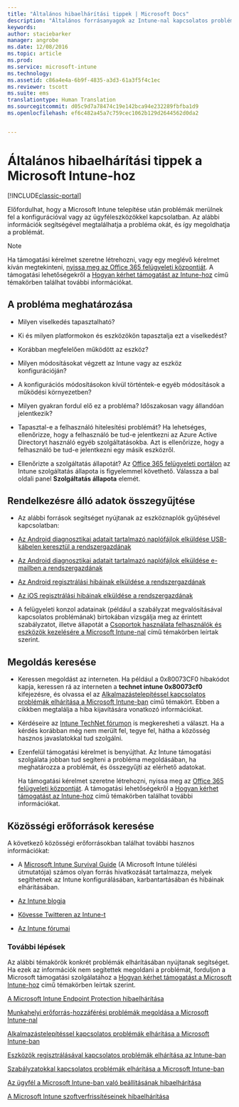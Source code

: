 ```yaml
---
title: "Általános hibaelhárítási tippek | Microsoft Docs"
description: "Általános forrásanyagok az Intune-nal kapcsolatos problémák megoldásához."
keywords: 
author: staciebarker
manager: angrobe
ms.date: 12/08/2016
ms.topic: article
ms.prod: 
ms.service: microsoft-intune
ms.technology: 
ms.assetid: c86a4e4a-6b9f-4835-a3d3-61a3f5f4c1ec
ms.reviewer: tscott
ms.suite: ems
translationtype: Human Translation
ms.sourcegitcommit: d05c9d7a78474c19e142bca94e232289fbfba1d9
ms.openlocfilehash: ef6c482a45a7c759cec1062b129d2644562d0da2


---
```


# <a name="general-troubleshooting-tips-for-microsoft-intune"></a>Általános hibaelhárítási tippek a Microsoft Intune-hoz

[!INCLUDE[classic-portal](../includes/classic-portal.md)]

Előfordulhat, hogy a Microsoft Intune telepítése után problémák merülnek fel a konfigurációval vagy az ügyféleszközökkel kapcsolatban. Az alábbi információk segítségével megtalálhatja a probléma okát, és így megoldhatja a problémát.

> [!NOTE]
> Ha támogatási kérelmet szeretne létrehozni, vagy egy meglévő kérelmet kíván megtekinteni, [nyissa meg az Office 365 felügyeleti központját](https://portal.office.com/admin/default.aspx). A támogatási lehetőségekről a [Hogyan kérhet támogatást az Intune-hoz](how-to-get-support-for-microsoft-intune.md) című témakörben találhat további információkat.

## <a name="define-the-problem"></a>A probléma meghatározása

-   Milyen viselkedés tapasztalható?

-   Ki és milyen platformokon és eszközökön tapasztalja ezt a viselkedést?

-   Korábban megfelelően működött az eszköz?

-   Milyen módosításokat végzett az Intune vagy az eszköz konfigurációján?

-   A konfigurációs módosításokon kívül történtek-e egyéb módosítások a működési környezetben?

-   Milyen gyakran fordul elő ez a probléma? Időszakosan vagy állandóan jelentkezik?

-   Tapasztal-e a felhasználó hitelesítési problémát? Ha lehetséges, ellenőrizze, hogy a felhasználó be tud-e jelentkezni az Azure Active Directoryt használó egyéb szolgáltatásokba. Azt is ellenőrizze, hogy a felhasználó be tud-e jelentkezni egy másik eszközről.

-   Ellenőrizte a szolgáltatás állapotát? Az [Office 365 felügyeleti portálon](https://portal.office.com/Admin/Default.aspx) az Intune szolgáltatás állapota is figyelemmel követhető. Válassza a bal oldali panel **Szolgáltatás állapota** elemét.

## <a name="collect-available-data"></a>Rendelkezésre álló adatok összegyűjtése

-   Az alábbi források segítséget nyújtanak az eszköznaplók gyűjtésével kapcsolatban:
  - [Az Android diagnosztikai adatait tartalmazó naplófájlok elküldése USB-kábelen keresztül a rendszergazdának](/intune/enduser/send-diagnostic-data-logs-to-your-it-administrator-using-a-usb-cable-android)
  - [Az Android diagnosztikai adatait tartalmazó naplófájlok elküldése e-mailben a rendszergazdának](/intune/enduser/send-diagnostic-data-logs-to-your-it-administrator-using-email-android)
  - [Az Android regisztrálási hibáinak elküldése a rendszergazdának](/intune/enduser/send-enrollment-errors-to-your-it-administrator-android)
  - [Az iOS regisztrálási hibáinak elküldése a rendszergazdának](/intune/enduser/send-errors-to-your-it-admin-ios)

-   A felügyeleti konzol adatainak (például a szabályzat megvalósításával kapcsolatos problémának) birtokában vizsgálja meg az érintett szabályzatot, illetve állapotát a [Csoportok használata felhasználók és eszközök kezelésére a Microsoft Intune-nal](/intune/deploy-use/use-groups-to-manage-users-and-devices-with-microsoft-intune) című témakörben leírtak szerint.

## <a name="research-the-solution"></a>Megoldás keresése

-   Keressen megoldást az interneten. Ha például a 0x80073CF0 hibakódot kapja, keressen rá az interneten a **technet intune 0x80073cf0** kifejezésre, és olvassa el az [Alkalmazástelepítéssel kapcsolatos problémák elhárítása a Microsoft Intune-ban](troubleshoot-app-deployment-problems-in-microsoft-intune.md) című témakört. Ebben a cikkben megtalálja a hiba kijavítására vonatkozó információkat.

-   Kérdéseire az [Intune TechNet fórumon](https://social.technet.microsoft.com/Forums/en-US/home?forum=microsoftintuneprod) is megkeresheti a választ.  Ha a kérdés korábban még nem merült fel, tegye fel, hátha a közösség hasznos javaslatokkal tud szolgálni.

-   Ezenfelül támogatási kérelmet is benyújthat. Az Intune támogatási szolgálata jobban tud segíteni a probléma megoldásában, ha meghatározza a problémát, és összegyűjti az elérhető adatokat.

    Ha támogatási kérelmet szeretne létrehozni, nyissa meg az [Office 365 felügyeleti központját](https://portal.office.com/admin/default.aspx). A támogatási lehetőségekről a [Hogyan kérhet támogatást az Intune-hoz](how-to-get-support-for-microsoft-intune.md) című témakörben találhat további információkat.

## <a name="find-community-resources"></a>Közösségi erőforrások keresése
A következő közösségi erőforrásokban találhat további hasznos információkat:

-   A [Microsoft Intune Survival Guide](http://social.technet.microsoft.com/wiki/contents/articles/23431.microsoft-intune-survival-guide.aspx) (A Microsoft Intune túlélési útmutatója) számos olyan forrás hivatkozását tartalmazza, melyek segíthetnek az Intune konfigurálásában, karbantartásában és hibáinak elhárításában.

-   [Az Intune blogja](http://blogs.technet.com/b/windowsintune/)

-   [Kövesse Twitteren az Intune-t](https://twitter.com/MSIntune)

-   [Az Intune fórumai](https://social.technet.microsoft.com/Forums/home?category=microsoftintune&filter=alltypes&sort=lastpostdesc)

### <a name="next-steps"></a>További lépések
Az alábbi témakörök konkrét problémák elhárításában nyújtanak segítséget. Ha ezek az információk nem segítettek megoldani a problémát, forduljon a Microsoft támogatási szolgálatához a [Hogyan kérhet támogatást a Microsoft Intune-hoz](how-to-get-support-for-microsoft-intune.md) című témakörben leírtak szerint.

[A Microsoft Intune Endpoint Protection hibaelhárítása](troubleshoot-endpoint-protection-in-microsoft-intune.md)

[Munkahelyi erőforrás-hozzáférési problémák megoldása a Microsoft Intune-nal](troubleshoot-company-resource-access-problems-with-microsoft-intune.md)

[Alkalmazástelepítéssel kapcsolatos problémák elhárítása a Microsoft Intune-ban](troubleshoot-app-deployment-problems-in-microsoft-intune.md)

[Eszközök regisztrálásával kapcsolatos problémák elhárítása az Intune-ban](troubleshoot-device-enrollment-in-intune.md)

[Szabályzatokkal kapcsolatos problémák elhárítása a Microsoft Intune-ban](troubleshoot-policies-in-microsoft-intune.md)

[Az ügyfél a Microsoft Intune-ban való beállításának hibaelhárítása](troubleshoot-client-setup-in-microsoft-intune.md)

[A Microsoft Intune szoftverfrissítéseinek hibaelhárítása](troubleshoot-software-updates-in-microsoft-intune.md)



<!--HONumber=Jan17_HO2-->


